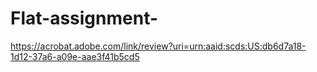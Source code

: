 # Flat-assignment-
https://acrobat.adobe.com/link/review?uri=urn:aaid:scds:US:db6d7a18-1d12-37a6-a09e-aae3f41b5cd5
